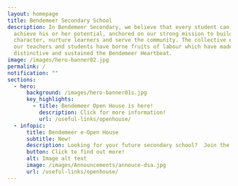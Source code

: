 ```yaml
---
layout: homepage
title: Bendemeer Secondary School
description: In Bendemeer Secondary, we believe that every student can shine and
  achieve his or her potential, anchored on our strong mission to build
  character, nurture learners and serve the community. The collective efforts of
  our teachers and students have borne fruits of labour which have made us
  distinctive and sustained the Bendemeer Heartbeat.
image: /images/hero-banner02.jpg
permalink: /
notification: ""
sections:
  - hero:
      background: /images/hero-banner01s.jpg
      key_highlights:
        - title: Bendemeer Open House is here!
          description: Click for more information!
          url: /useful-links/openhouse/
  - infopic:
      title: Bendemeer e-Open House
      subtitle: New!
      description: Looking for your future secondary school?  Join the Bendemeer Family now!
      button: Click to find out more!
      alt: Image alt text
      image: /images/Announcements/annouce-dsa.jpg
      url: /useful-links/openhouse/
---
```

